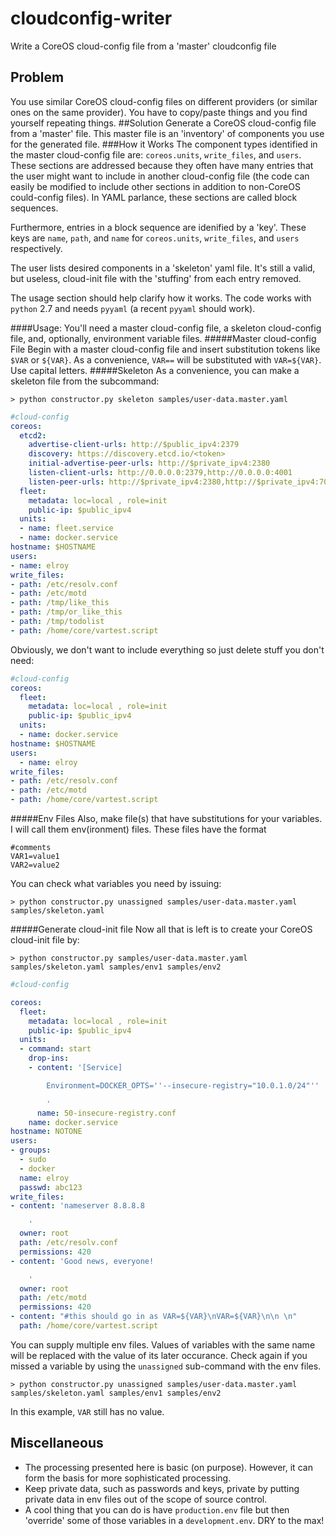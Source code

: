 # cloudconfig-writer
Write a CoreOS cloud-config file from a 'master' cloudconfig file


## Problem
You use similar CoreOS cloud-config files on different providers (or similar ones on the same provider). You have to copy/paste things and you find yourself repeating things.
##Solution
Generate a CoreOS cloud-config file from a 'master' file. This master file is an 'inventory' of components you use for the generated file.
###How it Works
The component types identified in the master cloud-config file are: `coreos.units`,  `write_files`, and `users`. These sections are addressed because they often have many entries that the user might want to include in another cloud-config file (the code can easily be modified to include other sections in addition to non-CoreOS could-config files). In YAML parlance, these sections are called block sequences.

Furthermore, entries in a block sequence are idenified by a 'key'. These keys are `name`, `path`, and `name` for `coreos.units`,  `write_files`, and `users` respectively.

The user lists desired components in a 'skeleton' yaml file. It's still a valid, but useless, cloud-init file with the 'stuffing' from each entry removed.

The usage section should help clarify how it works. The code works with `python` 2.7 and needs `pyyaml` (a recent `pyyaml` should work).

####Usage:
You'll need a master cloud-config file, a skeleton cloud-config file, and, optionally, environment variable files.
#####Master cloud-config File
Begin with a master cloud-config file and insert substitution tokens like `$VAR` or `${VAR}`. As a convenience, `VAR==` will be substituted with `VAR=${VAR}`. Use capital letters.
#####Skeleton
As a convenience, you can make a skeleton file from the subcommand:
```shell
> python constructor.py skeleton samples/user-data.master.yaml
```
```yaml
#cloud-config
coreos:
  etcd2:
    advertise-client-urls: http://$public_ipv4:2379
    discovery: https://discovery.etcd.io/<token>
    initial-advertise-peer-urls: http://$private_ipv4:2380
    listen-client-urls: http://0.0.0.0:2379,http://0.0.0.0:4001
    listen-peer-urls: http://$private_ipv4:2380,http://$private_ipv4:7001
  fleet:
    metadata: loc=local , role=init
    public-ip: $public_ipv4
  units:
  - name: fleet.service
  - name: docker.service
hostname: $HOSTNAME
users:
- name: elroy
write_files:
- path: /etc/resolv.conf
- path: /etc/motd
- path: /tmp/like_this
- path: /tmp/or_like_this
- path: /tmp/todolist
- path: /home/core/vartest.script
```
Obviously, we don't want to include everything so just delete stuff you don't need:
```yaml
#cloud-config
coreos:
  fleet:
    metadata: loc=local , role=init
    public-ip: $public_ipv4
  units:
  - name: docker.service
hostname: $HOSTNAME
users:
  - name: elroy
write_files:
- path: /etc/resolv.conf
- path: /etc/motd
- path: /home/core/vartest.script
```
#####Env Files
Also, make file(s) that have substitutions for your variables. I will call them env(ironment) files. These files have the format
```shell
#comments
VAR1=value1
VAR2=value2
```
You can check what variables you need by issuing:
```shell
> python constructor.py unassigned samples/user-data.master.yaml samples/skeleton.yaml 
```

#####Generate cloud-init file
Now all that is left is to create your CoreOS cloud-init file by:
```shell
> python constructor.py samples/user-data.master.yaml samples/skeleton.yaml samples/env1 samples/env2
```
```yaml
#cloud-config

coreos:
  fleet:
    metadata: loc=local , role=init
    public-ip: $public_ipv4
  units:
  - command: start
    drop-ins:
    - content: '[Service]

        Environment=DOCKER_OPTS=''--insecure-registry="10.0.1.0/24"''

        '
      name: 50-insecure-registry.conf
    name: docker.service
hostname: NOTONE
users:
- groups:
  - sudo
  - docker
  name: elroy
  passwd: abc123
write_files:
- content: 'nameserver 8.8.8.8

    '
  owner: root
  path: /etc/resolv.conf
  permissions: 420
- content: 'Good news, everyone!

    '
  owner: root
  path: /etc/motd
  permissions: 420
- content: "#this should go in as VAR=${VAR}\nVAR=${VAR}\n\n \n"
  path: /home/core/vartest.script
```

You can supply multiple env files. Values of variables with the same name will be replaced with the value of its later occurance. Check again if you missed a variable by using the `unassigned` sub-command with the env files.

```shell
> python constructor.py unassigned samples/user-data.master.yaml samples/skeleton.yaml samples/env1 samples/env2
```
In this example, `VAR` still has no value.

## Miscellaneous
- The processing presented here is basic (on purpose). However, it can form the basis for more sophisticated processing.
- Keep private data, such as passwords and keys, private by putting private data in env files out of the scope of source control.
- A cool thing that you can do is have `production.env` file but then 'override' some of those variables in a `development.env`. DRY to the max!